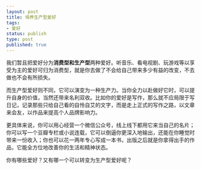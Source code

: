 ```yaml
--- 
layout: post
title: 培养生产型爱好
tags: 
- 爱好
status: publish
type: post
published: true
---
```


我们暂且把爱好分为**消费型和生产型**两种爱好。听音乐、看电视剧、玩游戏等以享受为主的爱好可归为消费型，就是你去做了不会给自己带来多少有益的改变，不去做也不会有所损失。

而生产型爱好则不同，它可以演变为一种生产力。当你全力以赴做好它时，可以提升自身的价值，当然还带来名利双收。比如你的爱好是写作，那么就不应局限于写日记，记录那些只给自己看的自怜自艾的文字，而是走上正式的写作之路，以文章来会友，以作品来提高个人品牌影响力。

更具体来说，你可以用心经营一个微信公众号，线上线下都用它来当自己的名片；你可以写一个豆瓣专栏或小说连载，它可以倒逼你更深入地输出，还能在你睡觉时带来一份收入；你也可以花一两年专心写成一本书，出版之后就是你拿得出手的作品，它能全方位地改善你的生活和精神状态。

你有哪些爱好？又有哪一个可以转变为生产型爱好呢？
